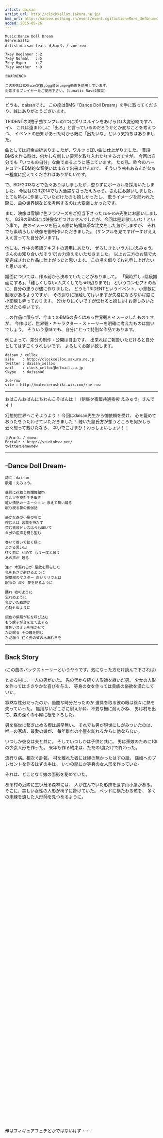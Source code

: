 ```yaml
---
artist: daisan
artist_url: http://clockxellox.sakura.ne.jp/
bms_url: http://manbow.nothing.sh/event/event.cgi?action=More_def&num=30&event=98
added: 2015-05-26
---
```


    Music:Dance Doll Dream
    Genre:Waltz
    Artist:daisan feat. えみゅう。/ zue-row

    7key Beginner :☆2
    7key Normal   :☆5
    7key Hyper    :☆7
    7key Another  :☆9

    ※WARNING※

    このBMSは拡張wav定義,ogg音源,mpeg動画を使用しています。
    対応するプレイヤーをご使用下さい。(Lunatic Rave2推奨)

---

どうも、daisanです。
この度はBMS「Dance Doll Dream」を手に取ってくださり、誠にありがとうございます。

 TRIDENTの3拍子曲サンプルの1つにポリスルインをあげられ(大変恐縮ですハイ)、
これは遠まわしに「出ろ」と言っているのだろうかとか変なことを考えつつ、
イベントの告知があった時から既に「出たいな」という気持ちはありました。

曲としては紆余曲折ありましたが、ワルツっぽい曲に仕上がりました。
普段BMSを作る時は、何かしら新しい要素を取り入れたりするのですが、
今回は自分でも「いつもの自分」な曲であるように感じています。
ただ私、昨今のハードコア・EDM的な音使いはまるで出来ませんので、
そういう曲もあるんだなぁー程度に捉えてくださればありがたいです。

で、BOF2013などで色々ありはしましたが、懲りずにボーカルを採用いたしました。
今回はG2R2014でも大活躍なさったえみゅう。さんにお願いしました。
とても熱心に作業していただけたのも嬉しかったし、
歌うイメージを問われた際に、曲の世界観などを考察するのは大変楽しかったです。

また、映像は雪解け色フラワーズをご担当下さったzue-row先生にお願いしました。
G2RのBMSには映像などつけませんでしたが、今回は是非欲しいな！という事で。
曲のイメージを伝える際に結構無茶な注文をした気がしますが、
それでも素晴らしい映像を御制作いただきました。
(サンプルを見てすげーすげええええ言ってた自分がいます)。

他にも、作中の英語テキストの適用にあたり、
ぜろしきという方に(えみゅう。さんのお知り合いだそうで)お力添えをいただきました。
以上お三方のお陰で大変完成された作品に仕上がったと思います。
この場を借りてお礼申し上げたいと思います。

譜面については、作る前から決めていたことがありまして。
「同時押し+階段譜面にする」、「難しくしない(ムズくしても☆9辺りまで)」
というコンセプトの基に、自分の思うが儘に作りました。
どうもTRIDENTというイベント、小節数に制限があるようですが、
その辺りに抵触してはいますが失格にならない程度に小節線も弄っております。
(分かりにくいですが伝わると嬉しい)
お楽しみいただけたら幸いです。

この作品に限らず、今までのBMSの多くはある世界観をイメージしたものですが、
今作ほど、世界観・キャラクター・ストーリーを明確に考えたものは無いでしょう。
そういう意味でも、自分にとって特別な作品であります。

例によって、差分の制作・公開は自由です。
出来ればご報告いただけると自分としてはすごくうれしいです。
よろしくお願い致します。

    daisan / xellox
    site	: http://clockxellox.sakura.ne.jp
    twitter	: daisan_xellox
    mail	: clock_xellox@hotmail.co.jp
    Skype	: daisan06

    zue-row
    site : http://matenzeroshiki.wix.com/zue-row


---

おはこんおばんにちわんこそばんは！（朝昼夕夜飯共通挨拶
えみゅう。さんです！

幻想的世界へこそようよう！
今回はdaisan先生から御依頼を受け、
心を籠めておうたをうたわせていただきました！
聴いた諸氏方が想うところを何かしら云々想って戴けたなら、
幸いでござまひ！わっしょいしょい！！


    えみゅう。/ emew.
    Portal* : http://studiobsw.net/
    twitter@emewmew


---

## -Dance Doll Dream-

    詞曲：daisan
    歌唱：えみゅう。

    華麗に花舞う絢爛舞踏祭
    ワルツを望む手を繋ぎ
    紅い情熱カーネーション 添えて舞い踊る
    眠り視る夢の御伽話

    静かな森の小屋の奥に
    佇む人は 言葉を持たず
    荒む衣装ドレスは今も輝いて
    自分の産声を待ち望む

    巻いて巻いて動く様に
    よぎる思い出
    往く前に せめて もう一度と願う
    あの声が 甦る

    注ぐ 木漏れ日が 屋敷を照らした
    私をあざけ避けるように
    銀葉樹のマスター 白いリリウムは
    眠るの 深く 夢を見るように

    踊れ 嘘のように
    忘れぬように
    私がいた軌跡が
    色褪せぬように

    銀色の紫苑が私を呼び込む
    もう螺子が音を立て止まる
    黄色いスミレを咲かせて
    ただ眠る その瞳を閉じ
    ただ願う 往く先の虹の木漏れ日を

---

## Back Story

(この曲のバックストーリーというヤツです。気になった方だけ読んで下されば)

とある村に、一人の男がいた。
先の代から続く人形師を継いだ男。
少女の人形を作ってはささやかな喜びを与え、
等身の女を作っては貴族の俗欲を満たしていた。

寡黙な性分だったのか、過酷な時分だったのか
道具を取る彼の眼は徐々に熱を失っていった。
無用ないざこざに耐えかね、不要な柵に耐えかね、
男は村を出て、森の深くの小屋に根を下ろした。

男を俗世に繋ぎ止める楔は最早無い。
それでも男が現世にしがみついたのは、
唯一の家族、最愛の娘が、
毎年離れの小屋を訪れるからに他ならない。

いつしか彼女は夫と共に。
そしていつしかは子供と共に。
男は孫娘のために1体の少女人形を作った。
来年も作る約束は、ただの1度だけで終わった。

流行り病。相次ぐ訃報。
村を離れた者には縁の無かったはずの話。
孫娘へのプレゼントを作るはずの手は、
いつの間にか等身の女人形を作っていた。

それは、どことなく娘の面影を秘めていた。

ある村の近隣に生い茂る森林には、
人が住んでいた形跡を遺す山小屋がある。
そこに、美しい女性の人形が椅子に掛けていた。
ベッドに横たわる骸を、
多くの未練を遺した人形師を見つめるように。

```












































































```

俺はフィギュアフェチとかではないはず・・・
